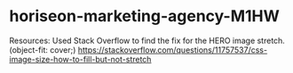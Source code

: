 # horiseon-marketing-agency-M1HW

Resources:
Used Stack Overflow to find the fix for the HERO image stretch. (object-fit: cover;)
https://stackoverflow.com/questions/11757537/css-image-size-how-to-fill-but-not-stretch